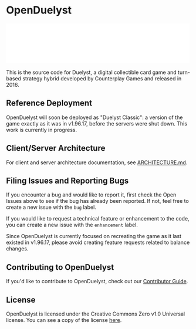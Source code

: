 # OpenDuelyst

![Duelyst Logo](app/resources/ui/brand_duelyst.png)

This is the source code for Duelyst, a digital collectible card game and turn-based strategy hybrid developed by Counterplay Games and released in 2016.

## Reference Deployment

OpenDuelyst will soon be deployed as "Duelyst Classic": a version of the game exactly as it was in v1.96.17, before the servers were shut down.
This work is currently in progress.

## Client/Server Architecture

For client and server architecture documentation, see [ARCHITECTURE.md](ARCHITECTURE.md).

## Filing Issues and Reporting Bugs

If you encounter a bug and would like to report it, first check the Open Issues above to see if the bug has already been reported.
If not, feel free to create a new issue with the `bug` label.

If you would like to request a technical feature or enhancement to the code, you can create a new issue with the `enhancement` label.

Since OpenDuelyst is currently focused on recreating the game as it last existed in v1.96.17, please avoid creating feature requests related to balance changes.

## Contributing to OpenDuelyst

If you'd like to contribute to OpenDuelyst, check out our [Contributor Guide](CONTRIBUTING.md).

## License

OpenDuelyst is licensed under the Creative Commons Zero v1.0 Universal license.
You can see a copy of the license [here](LICENSE).
